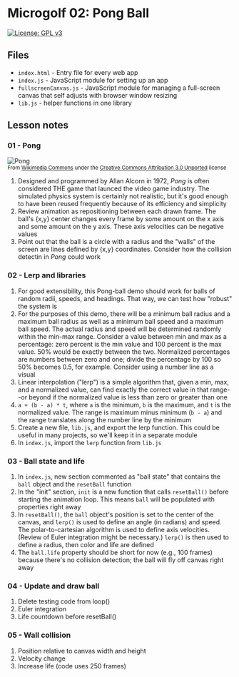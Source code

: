 # Microgolf 02: Pong Ball

[![License: GPL v3](https://img.shields.io/badge/License-GPLv3-blue.svg)](https://www.gnu.org/licenses/gpl-3.0)

## Files

* <code>index.html</code> - Entry file for every web app
* <code>index.js</code> - JavaScript module for setting up an app
* <code>fullscreenCanvas.js</code> - JavaScript module for managing a full-screen canvas that self adjusts with browser window resizing
* <code>lib.js</code> - helper functions in one library

## Lesson notes

### 01 - Pong

![Pong](https://upload.wikimedia.org/wikipedia/commons/6/62/Pong_Game_Test2.gif)<br><sup>From [Wikimedia Commons](https://commons.wikimedia.org/wiki/File:Pong_Game_Test2.gif) under the [Creative Commons Attribution 3.0 Unported](https://creativecommons.org/licenses/by/3.0/deed.en) license</sup>

1. Designed and programmed by Allan Alcorn in 1972, _Pong_ is often considered THE game that launced the video game industry. The simulated physics system is certainly not realistic, but it's good enough to have been reused frequently because of its efficiency and simplicity
2. Review animation as repositioning between each drawn frame. The ball's {x,y} center changes every frame by some amount on the x axis and some amount on the y axis. These axis velocities can be negative values
3. Point out that the ball is a circle with a radius and the "walls" of the screen are lines defined by {x,y} coordinates. Consider how the collision detectin in _Pong_ could work

### 02 - Lerp and libraries

1. For good extensibility, this Pong-ball demo should work for balls of random radii, speeds, and headings. That way, we can test how "robust" the system is
2. For the purposes of this demo, there will be a minimum ball radius and a maximum ball radius as well as a minimum ball speed and a maximum ball speed. The actual radius and speed will be determined randomly within the min-max range. Consider a value between min and max as a percentage: zero percent is the min value and 100 percent is the max value. 50% would be exactly between the two. Normalized percentages are numbers between zero and one; divide the percentage by 100 so 50% becomes 0.5, for example. Consider using a number line as a visual
3. Linear interpolation ("lerp") is a simple algorithm that, given a min, max, and a normalized value, can find exactly the correct value in that range--or beyond if the normalized value is less than zero or greater than one
4. <code>a + (b - a) * t</code>, where <code>a</code> is the minimum, <code>b</code> is the maximum, and <code>t</code> is the normalized value. The range is maximum minus minimum (<code>b - a</code>) and the range translates along the number line by the minimum
5. Create a new file, <code>lib.js</code>, and export the lerp function. This could be useful in many projects, so we'll keep it in a separate module
6. In <code>index.js</code>, import the <code>lerp</code> function from <code>lib.js</code>

### 03 - Ball state and life

1. In <code>index.js</code>, new section commented as "ball state" that contains the <code>ball</code> object and the <code>resetBall</code> function
2. In the "init" section, <code>init</code> is a new function that calls <code>resetBall()</code> before starting the animation loop. This means <code>ball</code> will be populated with properties right away
3. In <code>resetBall()</code>, the <code>ball</code> object's position is set to the center of the canvas, and <code>lerp()</code> is used to define an angle (in radians) and speed. The polar-to-cartesian algorithm is used to define axis velocities. (Review of Euler integration might be necessary.) <code>lerp()</code> is then used to define a radius, then color and life are defined
3. The <code>ball.life</code> property should be short for now (e.g., 100 frames) because there's no collision detection; the ball will fly off canvas right away

### 04 - Update and draw ball

1. Delete testing code from loop()
2. Euler integration
3. Life countdown before resetBall()

### 05 - Wall collision

1. Position relative to canvas width and height
2. Velocity change
3. Increase life (code uses 250 frames)
